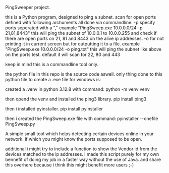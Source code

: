 PingSweeper project. 

this is a Python program, designed to ping a subnet. scan for open ports defined with following archuments all done via commandline:
  -p      specify ports seperated with a "," 
          example "PingSweep.exe 10.0.0.0/24 -p 21,81,8443"
          this will ping the subnet of 10.0.0.1 to 10.0.0.255 and check if there are open ports on 21, 81 and 8443 on the alive ip addresses. 
  -o      for not printing it in current screen but for outputting it to a file. 
          example "PingSweep.exe 10.0.0.0/24 -o ping.txt"
          this will ping the subnet like above on the ports test. default it will scan for 22, 80 and 443

keep in mind this is a commandline tool only. 

the python file in this repo is the source code aswell. 
only thing done to this python file to create a .exe file for windows is:

created a .venv in python 3.12.8 with command:
    python -m venv venv

then opend the venv and installed the ping3 library.
    pip install ping3

then i installed pyinstaller.
    pip install pyinstaller

then i created the PingSweep.exe file with command:
    pyinstaller --onefile PingSweep.py

A simple small tool which helps detecting certain devices online in your network. if which you might know the ports supposed to be open. 

additional i might try to include a function to show the Vendor id from the devices matched to the ip addresses. 
i made this script purely for my own bennefit of doing my job in a faster way without the use of Java. and share this overhere because i think this might benefit more users ;-) 


    
